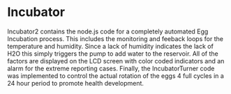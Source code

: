 # Incubator
Incubator2 contains the node.js code for a completely automated  Egg Incubation process.  This includes the monitoring and feeback loops for the temperature and humidity.  Since a lack of humidity indicates the lack of H2O this simply triggers the pump to add water to the reservoir.   All of the factors are displayed on the LCD screen with color coded indicators and an alarm for the extreme reporting cases.
Finally, the IncubatorTurner code was implemented to control the actual rotation of the eggs 4 full cycles in a 24 hour period to promote health development. 
